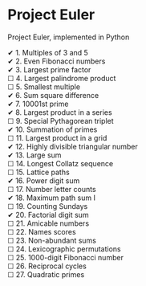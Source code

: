 Project Euler
=============

Project Euler, implemented in Python

&#x2714; 1. Multiples of 3 and 5  
&#x2714; 2. Even Fibonacci numbers  
&#x2714; 3. Largest prime factor  
&#x2610; 4. Largest palindrome product  
&#x2610; 5. Smallest multiple  
&#x2714; 6. Sum square difference  
&#x2714; 7. 10001st prime  
&#x2714; 8. Largest product in a series  
&#x2610; 9. Special Pythagorean triplet  
&#x2714; 10. Summation of primes  
&#x2610; 11. Largest product in a grid  
&#x2714; 12. Highly divisible triangular number  
&#x2714; 13. Large sum  
&#x2610; 14. Longest Collatz sequence  
&#x2610; 15. Lattice paths  
&#x2714; 16. Power digit sum  
&#x2610; 17. Number letter counts  
&#x2714; 18. Maximum path sum I  
&#x2610; 19. Counting Sundays  
&#x2714; 20. Factorial digit sum  
&#x2610; 21. Amicable numbers  
&#x2610; 22. Names scores  
&#x2610; 23. Non-abundant sums  
&#x2610; 24. Lexicographic permutations  
&#x2610; 25. 1000-digit Fibonacci number  
&#x2610; 26. Reciprocal cycles  
&#x2610; 27. Quadratic primes  

